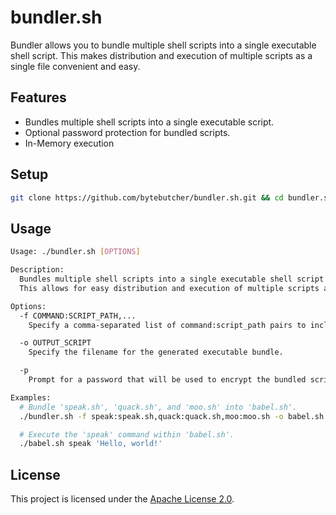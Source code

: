 # bundler.sh

Bundler allows you to bundle multiple shell scripts into a single executable shell script. This makes distribution and execution of multiple scripts as a single file convenient and easy.

## Features

- Bundles multiple shell scripts into a single executable script.
- Optional password protection for bundled scripts.
- In-Memory execution

## Setup

```bash
git clone https://github.com/bytebutcher/bundler.sh.git && cd bundler.sh && chmod +x bundler.sh
```

## Usage
```bash
Usage: ./bundler.sh [OPTIONS]

Description:
  Bundles multiple shell scripts into a single executable shell script.
  This allows for easy distribution and execution of multiple scripts as a single file.

Options:
  -f COMMAND:SCRIPT_PATH,...
    Specify a comma-separated list of command:script_path pairs to include in the bundle.

  -o OUTPUT_SCRIPT
    Specify the filename for the generated executable bundle.

  -p
    Prompt for a password that will be used to encrypt the bundled scripts.

Examples:
  # Bundle 'speak.sh', 'quack.sh', and 'moo.sh' into 'babel.sh'.
  ./bundler.sh -f speak:speak.sh,quack:quack.sh,moo:moo.sh -o babel.sh

  # Execute the 'speak' command within 'babel.sh'.
  ./babel.sh speak 'Hello, world!'
```

## License

This project is licensed under the [Apache License 2.0](LICENSE).
